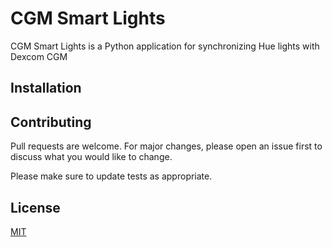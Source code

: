 # CGM Smart Lights

CGM Smart Lights is a Python application for synchronizing Hue lights with Dexcom CGM

## Installation

## Contributing

Pull requests are welcome. For major changes, please open an issue first to discuss what you would like to change.

Please make sure to update tests as appropriate.

## License

[MIT](https://choosealicense.com/licenses/mit/)
